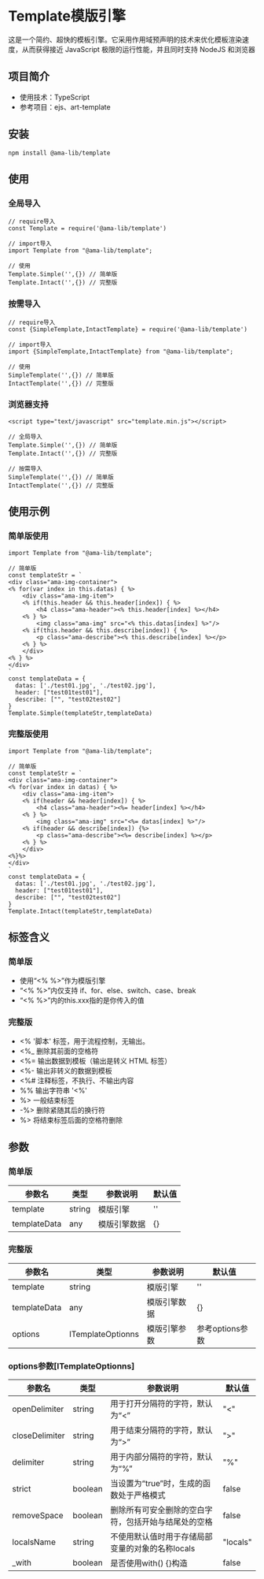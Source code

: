 # Template模版引擎

这是一个简约、超快的模板引擎。它采用作用域预声明的技术来优化模板渲染速度，从而获得接近 JavaScript 极限的运行性能，并且同时支持
NodeJS 和浏览器

## 项目简介

- 使用技术：TypeScript
- 参考项目：ejs、art-template

## 安装

```
npm install @ama-lib/template
```

## 使用

### 全局导入

```
// require导入
const Template = require('@ama-lib/template')

// import导入
import Template from "@ama-lib/template";

// 使用
Template.Simple('',{}) // 简单版
Template.Intact('',{}) // 完整版
```

### 按需导入

```
// require导入
const {SimpleTemplate,IntactTemplate} = require('@ama-lib/template')

// import导入
import {SimpleTemplate,IntactTemplate} from "@ama-lib/template";

// 使用
SimpleTemplate('',{}) // 简单版
IntactTemplate('',{}) // 完整版
```

### 浏览器支持

```
<script type="text/javascript" src="template.min.js"></script>

// 全局导入
Template.Simple('',{}) // 简单版
Template.Intact('',{}) // 完整版

// 按需导入
SimpleTemplate('',{}) // 简单版
IntactTemplate('',{}) // 完整版

```

## 使用示例

### 简单版使用

```
import Template from "@ama-lib/template";

// 简单版
const templateStr = `
<div class="ama-img-container">
<% for(var index in this.datas) { %>
    <div class="ama-img-item">
    <% if(this.header && this.header[index]) { %>
        <h4 class="ama-header"><% this.header[index] %></h4>
    <% } %>
        <img class="ama-img" src="<% this.datas[index] %>"/>
    <% if(this.header && this.describe[index]) { %>
        <p class="ama-describe"><% this.describe[index] %></p>
    <% } %>
    </div>
<% } %>
</div>
`
const templateData = {
  datas: ['./test01.jpg', './test02.jpg'],
  header: ["test01test01"],
  describe: ["", "test02test02"]
}
Template.Simple(templateStr,templateData)
```

### 完整版使用

```
import Template from "@ama-lib/template";

// 简单版
const templateStr = `
<div class="ama-img-container">
<% for(var index in datas) { %>
    <div class="ama-img-item">
    <% if(header && header[index]) { %>
        <h4 class="ama-header"><%= header[index] %></h4>
    <% } %>
        <img class="ama-img" src="<%= datas[index] %>"/>
    <% if(header && describe[index]) {%>
        <p class="ama-describe"><%= describe[index] %></p>
    <% } %>
    </div>
<%}%>
</div>
`
const templateData = {
  datas: ['./test01.jpg', './test02.jpg'],
  header: ["test01test01"],
  describe: ["", "test02test02"]
}
Template.Intact(templateStr,templateData)
```

## 标签含义

### 简单版

- 使用“<% %>”作为模版引擎
- “<% %>”内仅支持 if、for、else、switch、case、break
- “<% %>”内的this.xxx指的是你传入的值

### 完整版

- <% '脚本' 标签，用于流程控制，无输出。
- <%_ 删除其前面的空格符
- <%= 输出数据到模板（输出是转义 HTML 标签）
- <%- 输出非转义的数据到模板
- <%# 注释标签，不执行、不输出内容
- %% 输出字符串 '<%'
- %> 一般结束标签
- -%> 删除紧随其后的换行符
- %> 将结束标签后面的空格符删除

## 参数

### 简单版

| 参数名          | 类型     | 参数说明   | 默认值 |
|--------------|--------|--------|-----|
| template     | string | 模版引擎   | ''  |
| templateData | any    | 模版引擎数据 | {}  |

### 完整版

| 参数名          | 类型                | 参数说明   | 默认值         |
|--------------|-------------------|--------|-------------|
| template     | string            | 模版引擎   | ''          |
| templateData | any               | 模版引擎数据 | {}          |
| options      | ITemplateOptionns | 模版引擎参数 | 参考options参数 |

### options参数[ITemplateOptionns]

| 参数名            | 类型      | 参数说明                        | 默认值      |
|----------------|---------|-----------------------------|----------|
| openDelimiter  | string  | 用于打开分隔符的字符，默认为“<”           | "<"      |
| closeDelimiter | string  | 用于结束分隔符的字符，默认为“>”           | ">"      |
| delimiter      | string  | 用于内部分隔符的字符，默认为“%”           | "%"      |
| strict         | boolean | 当设置为“true”时，生成的函数处于严格模式     | false    |
| removeSpace    | boolean | 删除所有可安全删除的空白字符，包括开始与结尾处的空格  | false    |
| localsName     | string  | 不使用默认值时用于存储局部变量的对象的名称locals | "locals" |
| _with          | boolean | 是否使用with() {}构造             | false    |

